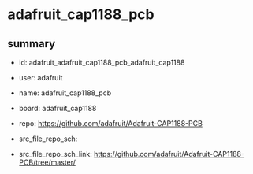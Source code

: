 # adafruit_cap1188_pcb
 
## summary 
* id: adafruit_adafruit_cap1188_pcb_adafruit_cap1188
* user: adafruit
* name: adafruit_cap1188_pcb
* board: adafruit_cap1188
* repo: https://github.com/adafruit/Adafruit-CAP1188-PCB



* src_file_repo_sch: 
* src_file_repo_sch_link: https://github.com/adafruit/Adafruit-CAP1188-PCB/tree/master/






